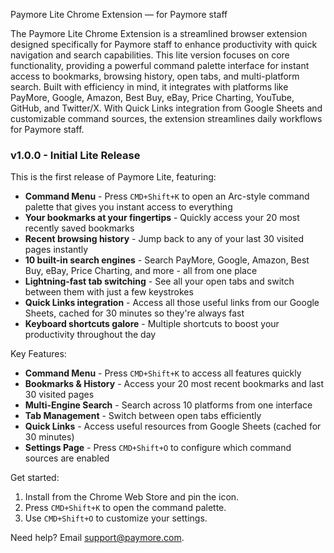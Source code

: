 Paymore Lite Chrome Extension — for Paymore staff

The Paymore Lite Chrome Extension is a streamlined browser extension designed specifically for Paymore staff to enhance productivity with quick navigation and search capabilities. This lite version focuses on core functionality, providing a powerful command palette interface for instant access to bookmarks, browsing history, open tabs, and multi-platform search. Built with efficiency in mind, it integrates with platforms like PayMore, Google, Amazon, Best Buy, eBay, Price Charting, YouTube, GitHub, and Twitter/X. With Quick Links integration from Google Sheets and customizable command sources, the extension streamlines daily workflows for Paymore staff.

### v1.0.0 - Initial Lite Release

This is the first release of Paymore Lite, featuring:

- **Command Menu** - Press `CMD+Shift+K` to open an Arc-style command palette that gives you instant access to everything
- **Your bookmarks at your fingertips** - Quickly access your 20 most recently saved bookmarks
- **Recent browsing history** - Jump back to any of your last 30 visited pages instantly
- **10 built-in search engines** - Search PayMore, Google, Amazon, Best Buy, eBay, Price Charting, and more - all from one place
- **Lightning-fast tab switching** - See all your open tabs and switch between them with just a few keystrokes
- **Quick Links integration** - Access all those useful links from our Google Sheets, cached for 30 minutes so they're always fast
- **Keyboard shortcuts galore** - Multiple shortcuts to boost your productivity throughout the day

Key Features:

- **Command Menu** - Press `CMD+Shift+K` to access all features quickly
- **Bookmarks & History** - Access your 20 most recent bookmarks and last 30 visited pages
- **Multi-Engine Search** - Search across 10 platforms from one interface
- **Tab Management** - Switch between open tabs efficiently
- **Quick Links** - Access useful resources from Google Sheets (cached for 30 minutes)
- **Settings Page** - Press `CMD+Shift+O` to configure which command sources are enabled

Get started:

1. Install from the Chrome Web Store and pin the icon.
2. Press `CMD+Shift+K` to open the command palette.
3. Use `CMD+Shift+O` to customize your settings.

Need help? Email support@paymore.com.
